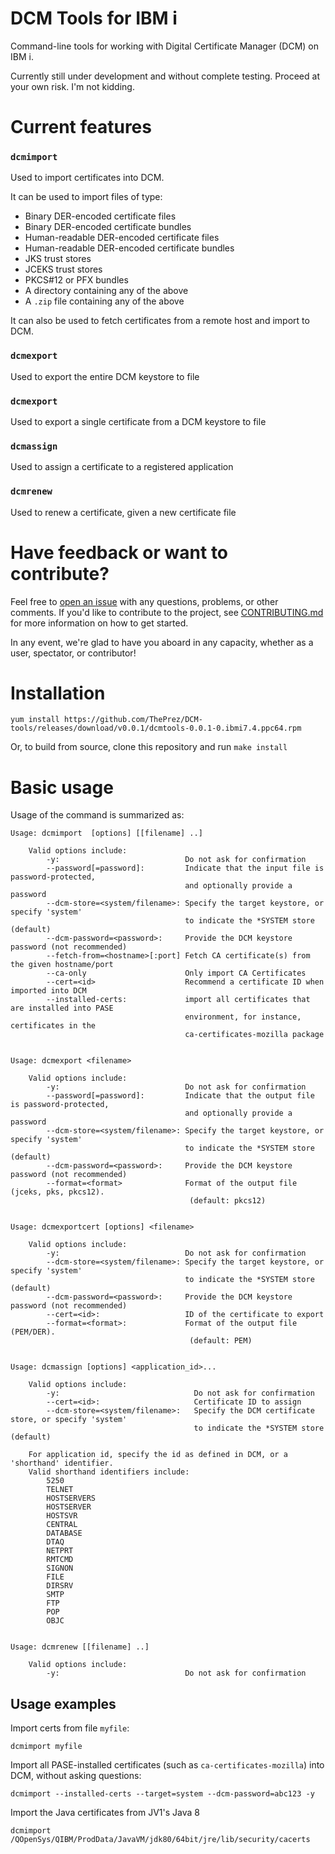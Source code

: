 # DCM Tools for IBM i
Command-line tools for working with Digital Certificate Manager (DCM) on IBM i.

Currently still under development and without complete testing. Proceed at your own risk. I'm not kidding.

# Current features

### `dcmimport`

Used to import certificates into DCM.

It can be used to import files of type:
- Binary DER-encoded certificate files
- Binary DER-encoded certificate bundles
- Human-readable DER-encoded certificate files
- Human-readable DER-encoded certificate bundles
- JKS trust stores
- JCEKS trust stores
- PKCS#12 or PFX bundles
- A directory containing any of the above
- A `.zip` file containing any of the above

It can also be used to fetch certificates from a remote host and import to DCM.

### `dcmexport`

Used to export the entire DCM keystore to file

### `dcmexport`

Used to export a single certificate from a DCM keystore to file

### `dcmassign`

Used to assign a certificate to a registered application


### `dcmrenew`

Used to renew a certificate, given a new certificate file


# Have feedback or want to contribute?
Feel free to [open an issue](https://github.com/ThePrez/DCM-tools/issues/new/choose) with any questions, problems, or other comments. If you'd like to contribute to the project, see [CONTRIBUTING.md](https://github.com/ThePrez/DCM-tools/blob/main/CONTRIBUTING.md) for more information on how to get started. 

In any event, we're glad to have you aboard in any capacity, whether as a user, spectator, or contributor!

# Installation

```
yum install https://github.com/ThePrez/DCM-tools/releases/download/v0.0.1/dcmtools-0.0.1-0.ibmi7.4.ppc64.rpm
```
Or, to build from source, clone this repository and run `make install`

# Basic usage

Usage of the command is summarized as:
```text
Usage: dcmimport  [options] [[filename] ..]

    Valid options include:
        -y:                            Do not ask for confirmation
        --password[=password]:         Indicate that the input file is password-protected,
                                       and optionally provide a password
        --dcm-store=<system/filename>: Specify the target keystore, or specify 'system'
                                       to indicate the *SYSTEM store (default)
        --dcm-password=<password>:     Provide the DCM keystore password (not recommended)
        --fetch-from=<hostname>[:port] Fetch CA certificate(s) from the given hostname/port
        --ca-only                      Only import CA Certificates
        --cert=<id>                    Recommend a certificate ID when imported into DCM
        --installed-certs:             import all certificates that are installed into PASE
                                       environment, for instance, certificates in the
                                       ca-certificates-mozilla package


Usage: dcmexport <filename>

    Valid options include:
        -y:                            Do not ask for confirmation
        --password[=password]:         Indicate that the output file is password-protected,
                                       and optionally provide a password
        --dcm-store=<system/filename>: Specify the target keystore, or specify 'system'
                                       to indicate the *SYSTEM store (default)
        --dcm-password=<password>:     Provide the DCM keystore password (not recommended)
        --format=<format>              Format of the output file (jceks, pks, pkcs12).
                                        (default: pkcs12)
                                        
                          
Usage: dcmexportcert [options] <filename>

    Valid options include:
        -y:                            Do not ask for confirmation
        --dcm-store=<system/filename>: Specify the target keystore, or specify 'system'
                                       to indicate the *SYSTEM store (default)
        --dcm-password=<password>:     Provide the DCM keystore password (not recommended)
        --cert=<id>:                   ID of the certificate to export
        --format=<format>:             Format of the output file (PEM/DER).
                                        (default: PEM)


Usage: dcmassign [options] <application_id>...

    Valid options include:
        -y:                              Do not ask for confirmation
        --cert=<id>:                     Certificate ID to assign
        --dcm-store=<system/filename>:   Specify the DCM certificate store, or specify 'system'
                                         to indicate the *SYSTEM store (default)

    For application id, specify the id as defined in DCM, or a 'shorthand' identifier.
    Valid shorthand identifiers include:
        5250
        TELNET
        HOSTSERVERS
        HOSTSERVER
        HOSTSVR
        CENTRAL
        DATABASE
        DTAQ
        NETPRT
        RMTCMD
        SIGNON
        FILE
        DIRSRV
        SMTP
        FTP
        POP
        OBJC
        
 
Usage: dcmrenew [[filename] ..]

    Valid options include:
        -y:                            Do not ask for confirmation

```

## Usage examples
Import certs from file `myfile`:
```
dcmimport myfile
```
Import all PASE-installed certificates (such as `ca-certificates-mozilla`) into DCM, without asking questions:
```
dcmimport --installed-certs --target=system --dcm-password=abc123 -y
```
Import the Java certificates from JV1's Java 8
```
dcmimport /QOpenSys/QIBM/ProdData/JavaVM/jdk80/64bit/jre/lib/security/cacerts
```
